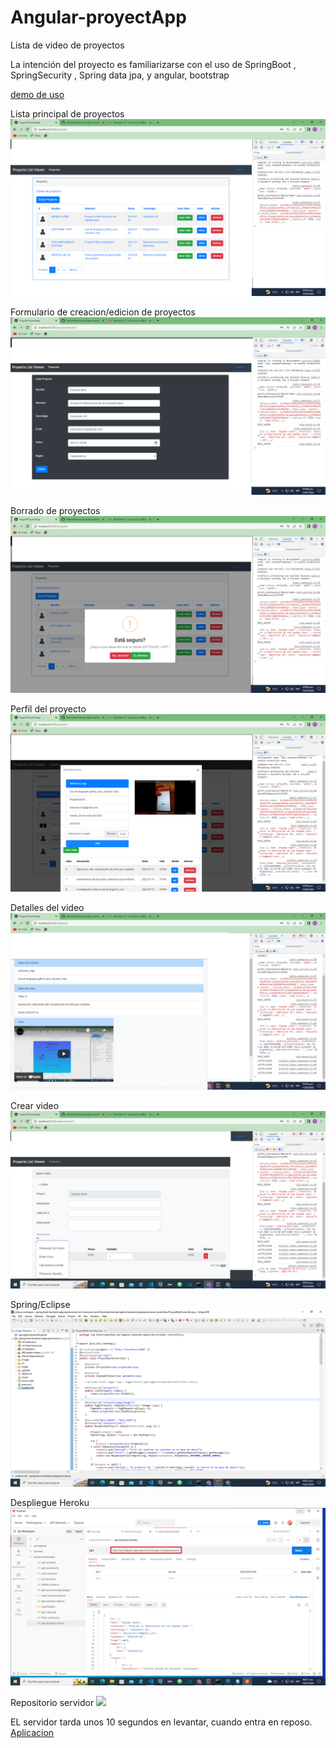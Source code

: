 # Angular-proyectApp
Lista de video de proyectos

La intención del proyecto es familiarizarse con el uso de SpringBoot , SpringSecurity
, Spring data jpa, y angular, bootstrap


[demo de uso](https://youtu.be/TfWqM0VwJNs)

Lista principal de proyectos
![](images/list-proyects.png)


Formulario de creacion/edicion de proyectos
![](images/edit-proyects.png)

Borrado de proyectos
![](images/delete-proyects.png)

Perfil del proyecto
![](images/profile-proyect.png)


Detalles del video
![](images/videos.png)

Crear video
![](images/new-video.png)

Spring/Eclipse
![](images/eclipse.png)


Despliegue Heroku
![](images/deploy-heroku.png)

Repositorio servidor
![](https://github.com/theinsideshine/springboot-apiproyects)


EL servidor tarda unos 10 segundos en levantar, cuando entra en reposo.
[Aplicacion](https://proyect-app-angular-46890.web.app/)
